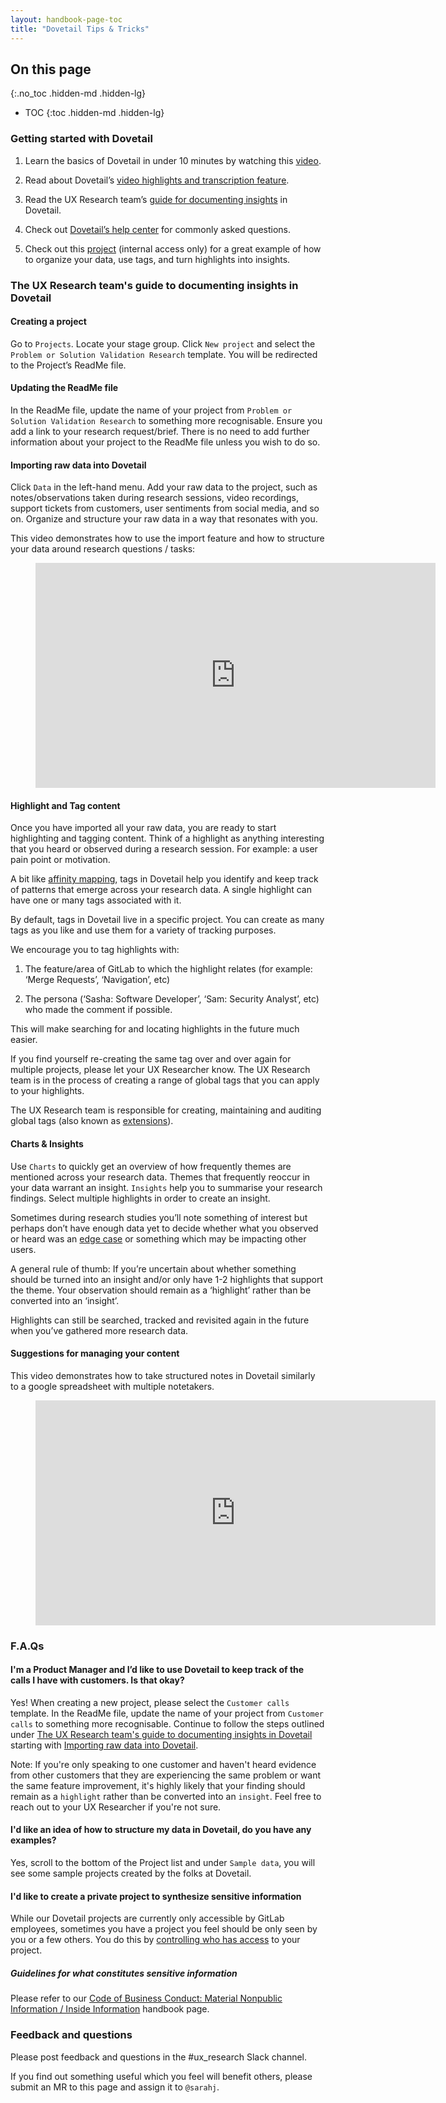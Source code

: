 ```yaml
---
layout: handbook-page-toc
title: "Dovetail Tips & Tricks"
---
```


## On this page
{:.no_toc .hidden-md .hidden-lg}

- TOC
{:toc .hidden-md .hidden-lg}

### Getting started with Dovetail

1. Learn the basics of Dovetail in under 10 minutes by watching this [video](https://dovetailapp.com/help/videos/getting-started-with-dovetail/).

1. Read about Dovetail’s [video highlights and transcription feature](https://dovetailapp.com/features/video-audio-transcription-for-research/).

1. Read the UX Research team’s [guide for documenting insights](/handbook/engineering/ux/dovetail/#the-ux-research-teams-guide-to-documenting-insights-in-dovetail) in Dovetail.

1. Check out [Dovetail’s help center](https://dovetailapp.com/help/) for commonly asked questions.

1. Check out this [project](https://dovetailapp.com/projects/7fa7fb97-1c9e-41ab-ad3a-55a32987b048/readme) (internal access only) for a great example of how to organize your data, use tags, and turn highlights into insights.

### The UX Research team's guide to documenting insights in Dovetail

#### Creating a project
Go to `Projects`. Locate your stage group. Click `New project` and select the `Problem or Solution Validation Research` template. You will be redirected to the Project’s ReadMe file.

####  Updating the ReadMe file
In the ReadMe file, update the name of your project from `Problem or Solution Validation Research` to something more recognisable. Ensure you add a link to your research request/brief. There is no need to add further information about your project to the ReadMe file unless you wish to do so.

#### Importing raw data into Dovetail
Click `Data` in the left-hand menu. Add your raw data to the project, such as notes/observations taken during research sessions, video recordings, support tickets from customers, user sentiments from social media, and so on. Organize and structure your raw data in a way that resonates with you.

This video demonstrates how to use the import feature and how to structure your data around research questions / tasks:
<figure class="video_container">
<iframe src="https://www.youtube.com/embed/dod5EUYYgDk" frameborder="0" allowfullscreen="true" width="640" height="360"> </iframe>
</figure>

#### Highlight and Tag content
Once you have imported all your raw data, you are ready to start highlighting and tagging content. Think of a highlight as anything interesting that you heard or observed during a research session. For example: a user pain point or motivation. 

A bit like [affinity mapping](https://en.wikipedia.org/wiki/Affinity_diagram), tags in Dovetail help you identify and keep track of patterns that emerge across your research data. A single highlight can have one or many tags associated with it.

By default, tags in Dovetail live in a specific project. You can create as many tags as you like and use them for a variety of tracking purposes. 

We encourage you to tag highlights with:

1. The feature/area of GitLab to which the highlight relates (for example: ‘Merge Requests’, ‘Navigation’, etc)

1. The persona (‘Sasha: Software Developer’, ‘Sam: Security Analyst’, etc) who made the comment if possible. 

This will make searching for and locating highlights in the future much easier.

If you find yourself re-creating the same tag over and over again for multiple projects, please let your UX Researcher know. The UX Research team is in the process of creating a range of global tags that you can apply to your highlights. 

The UX Research team is responsible for creating, maintaining and auditing global tags (also known as [extensions](https://dovetailapp.com/help/organize-your-data/migrate-to-extension/)). 

#### Charts & Insights
Use `Charts` to quickly get an overview of how frequently themes are mentioned across your research data. Themes that frequently reoccur in your data warrant an insight. `Insights` help you to summarise your research findings. Select multiple highlights in order to create an insight. 

Sometimes during research studies you’ll note something of interest but perhaps don’t have enough data yet to decide whether what you observed or heard was an [edge case](https://en.wikipedia.org/wiki/Edge_case) or something which may be impacting other users. 

A general rule of thumb: If you’re uncertain about whether something should be turned into an insight and/or only have 1-2 highlights that support the theme. Your observation should remain as a ‘highlight’ rather than be converted into an ‘insight’.

Highlights can still be searched, tracked and revisited again in the future when you’ve gathered more research data. 

#### Suggestions for managing your content
This video demonstrates how to take structured notes in Dovetail similarly to a google spreadsheet with multiple notetakers.
   <figure class="video_container">
   <iframe src="https://www.youtube.com/embed/K7WuC0QCOyM" frameborder="0" allowfullscreen="true" width="640" height="360"></iframe>
   </figure>

### F.A.Qs

#### I'm a Product Manager and I’d like to use Dovetail to keep track of the calls I have with customers. Is that okay?

Yes! When creating a new project, please select the `Customer calls` template. In the ReadMe file, update the name of your project from `Customer calls` to something more recognisable. Continue to follow the steps outlined under [The UX Research team's guide to documenting insights in Dovetail](/handbook/engineering/ux/dovetail/#the-ux-research-teams-guide-to-documenting-insights-in-dovetail) starting with [Importing raw data into Dovetail](/handbook/engineering/ux/dovetail/index.html#importing-raw-data-into-dovetail). 

Note: If you're only speaking to one customer and haven't heard evidence from other customers that they are experiencing the same problem or want the same feature improvement, it's highly likely that your finding should remain as a `highlight` rather than be converted into an `insight`. Feel free to reach out to your UX Researcher if you're not sure.

#### I'd like an idea of how to structure my data in Dovetail, do you have any examples?

Yes, scroll to the bottom of the Project list and under `Sample data`, you will see some sample projects created by the folks at Dovetail.

#### I'd like to create a private project to synthesize sensitive information

While our Dovetail projects are currently only accessible by GitLab employees, sometimes you have a project you feel should be only seen by you or a few others. You do this by [controlling who has access](https://dovetailapp.com/blog/2018/access-controls/) to your project. 

##### Guidelines for what constitutes sensitive information

Please refer to our [Code of Business Conduct: Material Nonpublic Information / Inside Information](/handbook/people-group/code-of-conduct/#material-nonpublic-information--inside-information) handbook page.

### Feedback and questions

Please post feedback and questions in the #ux_research Slack channel.

If you find out something useful which you feel will benefit others, please submit an MR to this page and assign it to `@sarahj`.
